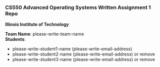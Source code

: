 ### CS550 Advanced Operating Systems Written Assignment 1 Repo
**Illinois Institute of Technology**  

**Team Name**: please-write-team-name  
**Students**:  
* please-write-student1-name (please-write-email-address)  
* please-write-student2-name (please-write-email-address) or remove  
* please-write-student3-name (please-write-email-address) or remove  
